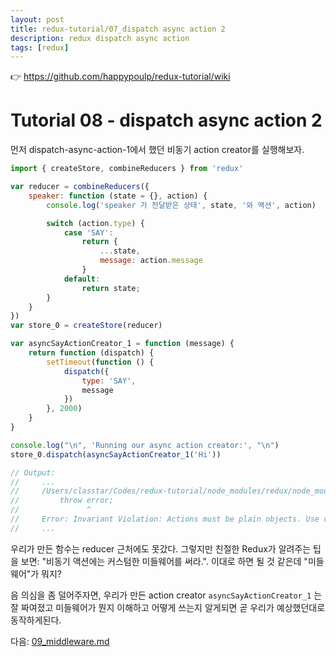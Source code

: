 ```yaml
---
layout: post
title: redux-tutorial/07_dispatch async action 2
description: redux dispatch async action
tags: [redux]
---
```

👉 https://github.com/happypoulp/redux-tutorial/wiki
<!-- Tutorial 08 - dispatch-async-action-2.js -->
# Tutorial 08 - dispatch async action 2

<!-- Let's try to run the first async action creator that we wrote in dispatch-async-action-1.js.

import { createStore, combineReducers } from 'redux'

var reducer = combineReducers({
    speaker: function (state = {}, action) {
        console.log('speaker was called with state', state, 'and action', action)

        switch (action.type) {
            case 'SAY':
                return {
                    ...state,
                    message: action.message
                }
            default:
                return state;
        }
    }
})
var store_0 = createStore(reducer)

var asyncSayActionCreator_1 = function (message) {
    return function (dispatch) {
        setTimeout(function () {
            dispatch({
                type: 'SAY',
                message
            })
        }, 2000)
    }
}

console.log("\n", 'Running our async action creator:', "\n")
store_0.dispatch(asyncSayActionCreator_1('Hi'))

// Output:
//     ...
//     /Users/classtar/Codes/redux-tutorial/node_modules/redux/node_modules/invariant/invariant.js:51
//         throw error;
//               ^
//     Error: Invariant Violation: Actions must be plain objects. Use custom middleware for async actions.
//     ... -->

먼저 dispatch-async-action-1에서 했던 비동기 action creator를 실행해보자.

```js
import { createStore, combineReducers } from 'redux'

var reducer = combineReducers({
    speaker: function (state = {}, action) {
        console.log('speaker 가 전달받은 상태', state, '와 액션', action)

        switch (action.type) {
            case 'SAY':
                return {
                    ...state,
                    message: action.message
                }
            default:
                return state;
        }
    }
})
var store_0 = createStore(reducer)

var asyncSayActionCreator_1 = function (message) {
    return function (dispatch) {
        setTimeout(function () {
            dispatch({
                type: 'SAY',
                message
            })
        }, 2000)
    }
}

console.log("\n", 'Running our async action creator:', "\n")
store_0.dispatch(asyncSayActionCreator_1('Hi'))

// Output:
//     ...
//     /Users/classtar/Codes/redux-tutorial/node_modules/redux/node_modules/invariant/invariant.js:51
//         throw error;
//               ^
//     Error: Invariant Violation: Actions must be plain objects. Use custom middleware for async actions.
//     ...
```

<!-- It seems that our function didn't even reach our reducers. But Redux has been kind enough to give us a tip: "Use custom middleware for async actions.". It looks like we're on the right path but what is this "middleware" thing? -->

우리가 만든 함수는 reducer 근처에도 못갔다. 그렇지만 친절한 Redux가 알려주는 팁을 보면: "비동기 액션에는 커스텀한 미들웨어를 써라.". 이대로 하면 될 것 같은데 "미들웨어"가 뭐지?

<!-- Just to reassure you, our action creator asyncSayActionCreator_1 is well-written and will work as expected as soon as we've figured out what middleware is and how to use it. -->

음 의심을 좀 덜어주자면, 우리가 만든 action creator `asyncSayActionCreator_1` 는 잘 짜여졌고 미들웨어가 뭔지 이해하고 어떻게 쓰는지 알게되면 곧 우리가 예상했던대로 동작하게된다.

<!-- Go to next tutorial: 09_middleware.js -->
다음: [09_middleware.md](./09_middleware.md)
